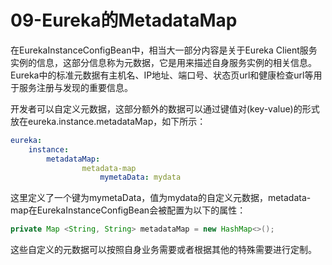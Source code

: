 

# 09-Eureka的MetadataMap

在EurekaInstanceConfigBean中，相当大一部分内容是关于Eureka Client服务实例的信息，这部分信息称为元数据，它是用来描述自身服务实例的相关信息。Eureka中的标准元数据有主机名、IP地址、端口号、状态页url和健康检查url等用于服务注册与发现的重要信息。

开发者可以自定义元数据，这部分额外的数据可以通过键值对(key-value)的形式放在eureka.instance.metadataMap，如下所示：

```yml
eureka:
    instance:
        metadataMap:
                metadata-map
                    mymetaData: mydata
```

这里定义了一个键为mymetaData，值为mydata的自定义元数据，metadata-map在EurekaInstanceConfigBean会被配置为以下的属性：

```java
private Map <String, String> metadataMap = new HashMap<>();
```

这些自定义的元数据可以按照自身业务需要或者根据其他的特殊需要进行定制。

